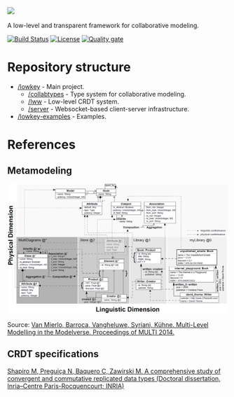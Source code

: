 <img src="https://github.com/david-istvan/lowkey/blob/main/assets/lowkey-logo.png" width="200">

A low-level and transparent framework for collaborative modeling.

[![Build Status](https://travis-ci.com/david-istvan/lowkey.svg?branch=main)](https://travis-ci.com/david-istvan/lowkey)
[![License](https://img.shields.io/badge/license-GPL--3.0-blue.svg)](https://www.gnu.org/licenses/gpl-3.0)
[![Quality gate](https://sonarcloud.io/api/project_badges/quality_gate?project=david-istvan_lowkey)](https://sonarcloud.io/dashboard?id=david-istvan_lowkey)

# Repository structure

- [/lowkey](https://github.com/david-istvan/lowkey/tree/main/lowkey) - Main project.
  -  [/collabtypes](https://github.com/david-istvan/lowkey/tree/main/lowkey/collabtypes) - Type system for collaborative modeling.
  -  [/lww](https://github.com/david-istvan/lowkey/tree/main/lowkey/lww) - Low-level CRDT system.
  -  [/server](https://github.com/david-istvan/lowkey/tree/main/lowkey/server) - Websocket-based client-server infrastructure.
- [/lowkey-examples](https://github.com/david-istvan/lowkey/tree/main/lowkey-examples) - Examples.

# References

## Metamodeling

<img src="https://raw.githubusercontent.com/david-istvan/collabserver-modeling/main/docs/modelverse.PNG?raw=true"/>

Source: [Van Mierlo, Barroca, Vangheluwe, Syriani, Kühne. Multi-Level Modelling in the Modelverse. Proceedings of MULTI 2014.](http://miso.es/multi/2014/proceedings_MULTI.pdf#page=89)


## CRDT specifications

[Shapiro M, Preguiça N, Baquero C, Zawirski M. A comprehensive study of convergent and commutative replicated data types (Doctoral dissertation, Inria–Centre Paris-Rocquencourt; INRIA)](https://hal.inria.fr/file/index/docid/555588/filename/techreport.pdf)

